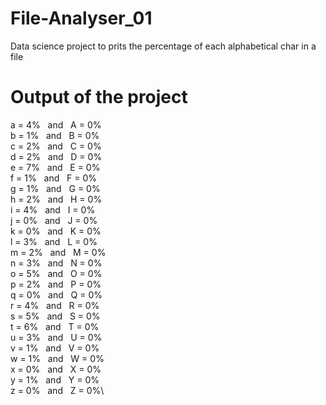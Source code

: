 # File-Analyser_01
Data science project to prits the percentage of each alphabetical char in a file

# Output of the project

a = 4% &nbsp; and &nbsp; A = 0% \
b = 1% &nbsp; and &nbsp; B = 0%\
c = 2% &nbsp; and &nbsp; C = 0%\
d = 2% &nbsp; and &nbsp; D = 0%\
e = 7% &nbsp; and &nbsp; E = 0%\
f = 1% &nbsp; and &nbsp; F = 0%\
g = 1% &nbsp; and &nbsp; G = 0%\
h = 2% &nbsp; and &nbsp; H = 0%\
i = 4% &nbsp; and &nbsp; I = 0%\
j = 0% &nbsp; and &nbsp; J = 0%\
k = 0% &nbsp; and &nbsp; K = 0%\
l = 3% &nbsp; and &nbsp; L = 0%\
m = 2% &nbsp; and &nbsp; M = 0%\
n = 3% &nbsp; and &nbsp; N = 0%\
o = 5% &nbsp; and &nbsp; O = 0%\
p = 2% &nbsp; and &nbsp; P = 0%\
q = 0% &nbsp; and &nbsp; Q = 0%\
r = 4% &nbsp; and &nbsp; R = 0%\
s = 5% &nbsp; and &nbsp; S = 0%\
t = 6% &nbsp; and &nbsp; T = 0%\
u = 3% &nbsp; and &nbsp; U = 0%\
v = 1% &nbsp; and &nbsp; V = 0%\
w = 1% &nbsp; and &nbsp; W = 0%\
x = 0% &nbsp; and &nbsp; X = 0%\
y = 1% &nbsp; and &nbsp; Y = 0%\
z = 0% &nbsp; and &nbsp; Z = 0%\
